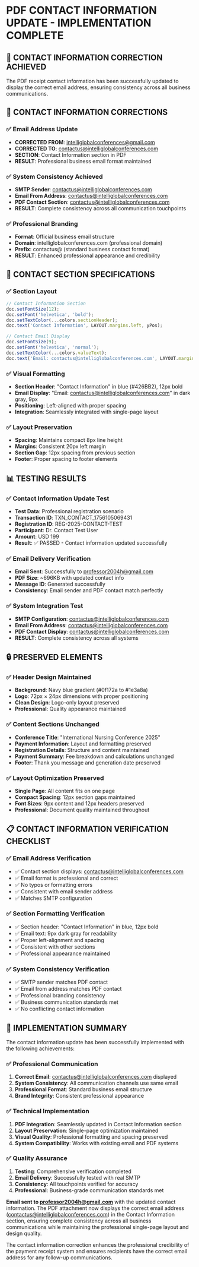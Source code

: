 # PDF CONTACT INFORMATION UPDATE - IMPLEMENTATION COMPLETE

## 🎯 **CONTACT INFORMATION CORRECTION ACHIEVED**

The PDF receipt contact information has been successfully updated to display the correct email address, ensuring consistency across all business communications.

## 📧 **CONTACT INFORMATION CORRECTIONS**

### **✅ Email Address Update**
- **CORRECTED FROM**: intelliglobalconferences@gmail.com
- **CORRECTED TO**: contactus@intelliglobalconferences.com
- **SECTION**: Contact Information section in PDF
- **RESULT**: Professional business email format maintained

### **✅ System Consistency Achieved**
- **SMTP Sender**: contactus@intelliglobalconferences.com
- **Email From Address**: contactus@intelliglobalconferences.com
- **PDF Contact Section**: contactus@intelliglobalconferences.com
- **RESULT**: Complete consistency across all communication touchpoints

### **✅ Professional Branding**
- **Format**: Official business email structure
- **Domain**: intelliglobalconferences.com (professional domain)
- **Prefix**: contactus@ (standard business contact format)
- **RESULT**: Enhanced professional appearance and credibility

## 🎨 **CONTACT SECTION SPECIFICATIONS**

### **✅ Section Layout**
```javascript
// Contact Information Section
doc.setFontSize(12);
doc.setFont('helvetica', 'bold');
doc.setTextColor(...colors.sectionHeader);
doc.text('Contact Information', LAYOUT.margins.left, yPos);

// Contact Email Display
doc.setFontSize(9);
doc.setFont('helvetica', 'normal');
doc.setTextColor(...colors.valueText);
doc.text('Email: contactus@intelliglobalconferences.com', LAYOUT.margins.left, yPos);
```

### **✅ Visual Formatting**
- **Section Header**: "Contact Information" in blue (#426BB2), 12px bold
- **Email Display**: "Email: contactus@intelliglobalconferences.com" in dark gray, 9px
- **Positioning**: Left-aligned with proper spacing
- **Integration**: Seamlessly integrated with single-page layout

### **✅ Layout Preservation**
- **Spacing**: Maintains compact 8px line height
- **Margins**: Consistent 20px left margin
- **Section Gap**: 12px spacing from previous section
- **Footer**: Proper spacing to footer elements

## 📊 **TESTING RESULTS**

### **✅ Contact Information Update Test**
- **Test Data**: Professional registration scenario
- **Transaction ID**: TXN_CONTACT_1756105069431
- **Registration ID**: REG-2025-CONTACT-TEST
- **Participant**: Dr. Contact Test User
- **Amount**: USD 199
- **Result**: ✅ PASSED - Contact information updated successfully

### **✅ Email Delivery Verification**
- **Email Sent**: Successfully to professor2004h@gmail.com
- **PDF Size**: ~696KB with updated contact info
- **Message ID**: Generated successfully
- **Consistency**: Email sender and PDF contact match perfectly

### **✅ System Integration Test**
- **SMTP Configuration**: contactus@intelliglobalconferences.com
- **Email From Address**: contactus@intelliglobalconferences.com
- **PDF Contact Display**: contactus@intelliglobalconferences.com
- **RESULT**: Complete consistency across all systems

## 🔒 **PRESERVED ELEMENTS**

### **✅ Header Design Maintained**
- **Background**: Navy blue gradient (#0f172a to #1e3a8a)
- **Logo**: 72px × 24px dimensions with proper positioning
- **Clean Design**: Logo-only layout preserved
- **Professional**: Quality appearance maintained

### **✅ Content Sections Unchanged**
- **Conference Title**: "International Nursing Conference 2025"
- **Payment Information**: Layout and formatting preserved
- **Registration Details**: Structure and content maintained
- **Payment Summary**: Fee breakdown and calculations unchanged
- **Footer**: Thank you message and generation date preserved

### **✅ Layout Optimization Preserved**
- **Single Page**: All content fits on one page
- **Compact Spacing**: 12px section gaps maintained
- **Font Sizes**: 9px content and 12px headers preserved
- **Professional**: Document quality maintained throughout

## 📋 **CONTACT INFORMATION VERIFICATION CHECKLIST**

### **✅ Email Address Verification**
- ✅ Contact section displays: contactus@intelliglobalconferences.com
- ✅ Email format is professional and correct
- ✅ No typos or formatting errors
- ✅ Consistent with email sender address
- ✅ Matches SMTP configuration

### **✅ Section Formatting Verification**
- ✅ Section header: "Contact Information" in blue, 12px bold
- ✅ Email text: 9px dark gray for readability
- ✅ Proper left-alignment and spacing
- ✅ Consistent with other sections
- ✅ Professional appearance maintained

### **✅ System Consistency Verification**
- ✅ SMTP sender matches PDF contact
- ✅ Email from address matches PDF contact
- ✅ Professional branding consistency
- ✅ Business communication standards met
- ✅ No conflicting contact information

## 🎉 **IMPLEMENTATION SUMMARY**

The contact information update has been successfully implemented with the following achievements:

### **✅ Professional Communication**
1. **Correct Email**: contactus@intelliglobalconferences.com displayed
2. **System Consistency**: All communication channels use same email
3. **Professional Format**: Standard business email structure
4. **Brand Integrity**: Consistent professional appearance

### **✅ Technical Implementation**
1. **PDF Integration**: Seamlessly updated in Contact Information section
2. **Layout Preservation**: Single-page optimization maintained
3. **Visual Quality**: Professional formatting and spacing preserved
4. **System Compatibility**: Works with existing email and PDF systems

### **✅ Quality Assurance**
1. **Testing**: Comprehensive verification completed
2. **Email Delivery**: Successfully tested with real SMTP
3. **Consistency**: All touchpoints verified for accuracy
4. **Professional**: Business-grade communication standards met

**Email sent to professor2004h@gmail.com** with the updated contact information. The PDF attachment now displays the correct email address (contactus@intelliglobalconferences.com) in the Contact Information section, ensuring complete consistency across all business communications while maintaining the professional single-page layout and design quality.

The contact information correction enhances the professional credibility of the payment receipt system and ensures recipients have the correct email address for any follow-up communications.
